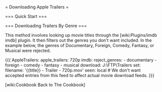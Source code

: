 = Downloading Apple Trailers =

=== Quick Start ===

 [wiki:Plugins/apple_trailers Apple Trailers Plugin]::

=== Downloading Trailers By Genre ===

This method involves looking up movie titles through the [wiki:Plugins/imdb imdb] plugin. It then filters out the genres you don't want included. In the example below, the genres of Documentary, Foreign, Comedy, Fantasy, or Musical were rejected.

{{{
AppleTrailers:
  apple_trailers: 720p
  imdb:
    reject_genres:
      - documentary
      - foreign
      - comedy
      - fantasy
      - musical
  download: J:\FTP\Trailers
  set:
    filename: '{{title}} - Trailer - 720p.mov'
  seen: local  # We don't want accepted entries from this feed to affect actual movie download feeds.
}}}


[wiki:Cookbook Back to The Cookbook]